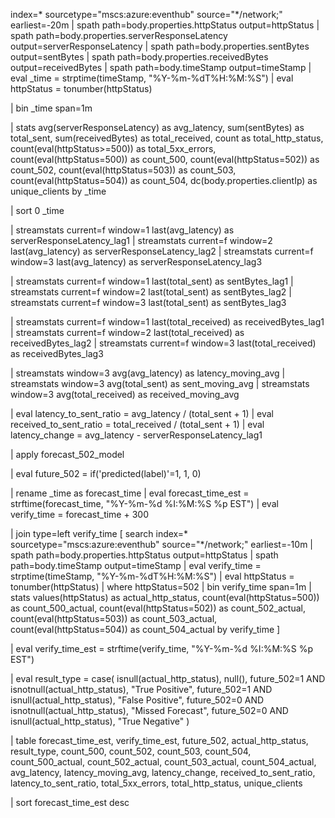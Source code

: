 index=* sourcetype="mscs:azure:eventhub" source="*/network;" earliest=-20m
| spath path=body.properties.httpStatus output=httpStatus
| spath path=body.properties.serverResponseLatency output=serverResponseLatency
| spath path=body.properties.sentBytes output=sentBytes
| spath path=body.properties.receivedBytes output=receivedBytes
| spath path=body.timeStamp output=timeStamp
| eval _time = strptime(timeStamp, "%Y-%m-%dT%H:%M:%S")
| eval httpStatus = tonumber(httpStatus)

| bin _time span=1m

| stats 
    avg(serverResponseLatency) as avg_latency,
    sum(sentBytes) as total_sent,
    sum(receivedBytes) as total_received,
    count as total_http_status,
    count(eval(httpStatus>=500)) as total_5xx_errors,
    count(eval(httpStatus=500)) as count_500,
    count(eval(httpStatus=502)) as count_502,
    count(eval(httpStatus=503)) as count_503,
    count(eval(httpStatus=504)) as count_504,
    dc(body.properties.clientIp) as unique_clients
  by _time

| sort 0 _time

| streamstats current=f window=1 last(avg_latency) as serverResponseLatency_lag1
| streamstats current=f window=2 last(avg_latency) as serverResponseLatency_lag2
| streamstats current=f window=3 last(avg_latency) as serverResponseLatency_lag3

| streamstats current=f window=1 last(total_sent) as sentBytes_lag1
| streamstats current=f window=2 last(total_sent) as sentBytes_lag2
| streamstats current=f window=3 last(total_sent) as sentBytes_lag3

| streamstats current=f window=1 last(total_received) as receivedBytes_lag1
| streamstats current=f window=2 last(total_received) as receivedBytes_lag2
| streamstats current=f window=3 last(total_received) as receivedBytes_lag3

| streamstats window=3 avg(avg_latency) as latency_moving_avg
| streamstats window=3 avg(total_sent) as sent_moving_avg
| streamstats window=3 avg(total_received) as received_moving_avg

| eval latency_to_sent_ratio = avg_latency / (total_sent + 1)
| eval received_to_sent_ratio = total_received / (total_sent + 1)
| eval latency_change = avg_latency - serverResponseLatency_lag1

| apply forecast_502_model

| eval future_502 = if('predicted(label)'=1, 1, 0)

| rename _time as forecast_time
| eval forecast_time_est = strftime(forecast_time, "%Y-%m-%d %I:%M:%S %p EST")
| eval verify_time = forecast_time + 300

| join type=left verify_time
    [
      search index=* sourcetype="mscs:azure:eventhub" source="*/network;" earliest=-10m
      | spath path=body.properties.httpStatus output=httpStatus
      | spath path=body.timeStamp output=timeStamp
      | eval verify_time = strptime(timeStamp, "%Y-%m-%dT%H:%M:%S")
      | eval httpStatus = tonumber(httpStatus)
      | where httpStatus=502
      | bin verify_time span=1m
      | stats 
          values(httpStatus) as actual_http_status,
          count(eval(httpStatus=500)) as count_500_actual,
          count(eval(httpStatus=502)) as count_502_actual,
          count(eval(httpStatus=503)) as count_503_actual,
          count(eval(httpStatus=504)) as count_504_actual
      by verify_time
    ]

| eval verify_time_est = strftime(verify_time, "%Y-%m-%d %I:%M:%S %p EST")

| eval result_type = case(
    isnull(actual_http_status), null(),
    future_502=1 AND isnotnull(actual_http_status), "True Positive",
    future_502=1 AND isnull(actual_http_status), "False Positive",
    future_502=0 AND isnotnull(actual_http_status), "Missed Forecast",
    future_502=0 AND isnull(actual_http_status), "True Negative"
)

| table forecast_time_est, verify_time_est, future_502, actual_http_status, result_type, 
        count_500, count_502, count_503, count_504,
        count_500_actual, count_502_actual, count_503_actual, count_504_actual,
        avg_latency, latency_moving_avg, latency_change, received_to_sent_ratio, latency_to_sent_ratio,
        total_5xx_errors, total_http_status, unique_clients

| sort forecast_time_est desc